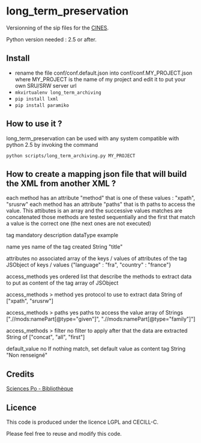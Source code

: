 # long_term_preservation

Versionning of the sip files for the [CINES](http://www.cines.fr).

Python version needed : 2.5 or after.


## Install

* rename the file conf/conf.default.json into conf/conf.MY_PROJECT.json where MY_PROJECT is the name of my project and edit it to put your own SRU/SRW server url
* `mkvirtualenv long_term_archiving`
* `pip install lxml`
* `pip install paramiko`

## How to use it ?

long_term_preservation can be used with any system compatible with python 2.5 by invoking the command

`python scripts/long_term_archiving.py MY_PROJECT`


## How to create a mapping json file that will build the XML from another XML ?


each method has an attribute "method" that is one of these values : "xpath", "srusrw"
each method has an attribute "paths" that is th paths to access the value. This attibutes is an array and the successive values matches are concatenated
those methods are tested sequentially and the first that match a value is the correct one (the next ones are not executed)



tag	mandatory	description	dataType	example

name	yes	name of the tag created	String	"title"

attributes	no	associated array of the keys / values of attributes of the tag	JSObject of keys / values	{"language" : "fra", "country" : "france"}

access_methods	yes	ordered list that describe the methods to extract data to put as content of the tag	array of JSObject

access_methods > method	yes	protocol to use to extract data	String of ["xpath", "srusrw"]

access_methods > paths	yes	paths to access the value	array of Strings	[".//mods:namePart[@type=\"given\"]", ".//mods:namePart[@type=\"family\"]"]

access_methods > filter	no	filter to apply after that the data are extracted	String of ["concat", "all", "first"]

default_value	no	If nothing match, set default value as content tag	String	"Non renseigné"


## Credits

[Sciences Po - Bibliothèque](http://www.sciencespo.fr/bibliotheque/)

## Licence

This code is produced under the licence LGPL and CECILL-C.

Please feel free to reuse and modify this code.
